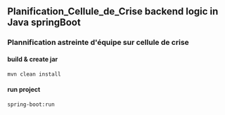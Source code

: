## Planification_Cellule_de_Crise backend logic in Java springBoot

### Plannification astreinte d'équipe sur cellule de crise

#### build & create jar
```
mvn clean install
```

#### run project
```
spring-boot:run
```
